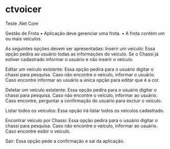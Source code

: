 # ctvoicer
Teste .Net Core

Gestão de Frota
•	Aplicação deve gerenciar uma frota.
•	A frota contém um ou mais veículos.

As seguintes opções devem ser apresentadas:
  Inserir um veículo:
    Essa opção pedira ao usuário todas as informações do veículo.
    Se o Chassi já estiver cadastrado informar o usuário e não inserir o veículo.       
    
 Editar um veículo existente:
    Essa opção pedira para o usuário digitar o chassi para pesquisa.
    Caso não encontre o veículo, informar o usuário.
    Caso encontre informar ao usuário a única opção para editar que é a cor.
 
 Deletar um veículo existente:
    Essa opção pedira para o usuário digitar o chassi para pesquisa.
    Caso não encontre o veículo, informar ao usuário.
    Caso encontre, perguntar a confirmação do usuário para excluir o veículo.
 
 Listar todos os veículos:
    Essa opção irá listar todos os veículos cadastrado.
 
 Encontrar veículo por Chassi:
    Essa opção pedira para o usuário digitar o chassi para pesquisa.
    Caso não encontre o veículo, informar ao usuário.
    Caso encontre exibir o veículo.
 
 Sair:
    Essa opção pede a confirmação e sai da aplicação.
